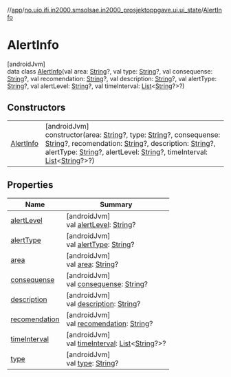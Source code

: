 //[app](../../../index.md)/[no.uio.ifi.in2000.smsolsae.in2000_prosjektoppgave.ui.ui_state](../index.md)/[AlertInfo](index.md)

# AlertInfo

[androidJvm]\
data class [AlertInfo](index.md)(val area: [String](https://kotlinlang.org/api/latest/jvm/stdlib/kotlin/-string/index.html)?, val type: [String](https://kotlinlang.org/api/latest/jvm/stdlib/kotlin/-string/index.html)?, val consequense: [String](https://kotlinlang.org/api/latest/jvm/stdlib/kotlin/-string/index.html)?, val recomendation: [String](https://kotlinlang.org/api/latest/jvm/stdlib/kotlin/-string/index.html)?, val description: [String](https://kotlinlang.org/api/latest/jvm/stdlib/kotlin/-string/index.html)?, val alertType: [String](https://kotlinlang.org/api/latest/jvm/stdlib/kotlin/-string/index.html)?, val alertLevel: [String](https://kotlinlang.org/api/latest/jvm/stdlib/kotlin/-string/index.html)?, val timeInterval: [List](https://kotlinlang.org/api/latest/jvm/stdlib/kotlin.collections/-list/index.html)&lt;[String](https://kotlinlang.org/api/latest/jvm/stdlib/kotlin/-string/index.html)?&gt;?)

## Constructors

| | |
|---|---|
| [AlertInfo](-alert-info.md) | [androidJvm]<br>constructor(area: [String](https://kotlinlang.org/api/latest/jvm/stdlib/kotlin/-string/index.html)?, type: [String](https://kotlinlang.org/api/latest/jvm/stdlib/kotlin/-string/index.html)?, consequense: [String](https://kotlinlang.org/api/latest/jvm/stdlib/kotlin/-string/index.html)?, recomendation: [String](https://kotlinlang.org/api/latest/jvm/stdlib/kotlin/-string/index.html)?, description: [String](https://kotlinlang.org/api/latest/jvm/stdlib/kotlin/-string/index.html)?, alertType: [String](https://kotlinlang.org/api/latest/jvm/stdlib/kotlin/-string/index.html)?, alertLevel: [String](https://kotlinlang.org/api/latest/jvm/stdlib/kotlin/-string/index.html)?, timeInterval: [List](https://kotlinlang.org/api/latest/jvm/stdlib/kotlin.collections/-list/index.html)&lt;[String](https://kotlinlang.org/api/latest/jvm/stdlib/kotlin/-string/index.html)?&gt;?) |

## Properties

| Name | Summary |
|---|---|
| [alertLevel](alert-level.md) | [androidJvm]<br>val [alertLevel](alert-level.md): [String](https://kotlinlang.org/api/latest/jvm/stdlib/kotlin/-string/index.html)? |
| [alertType](alert-type.md) | [androidJvm]<br>val [alertType](alert-type.md): [String](https://kotlinlang.org/api/latest/jvm/stdlib/kotlin/-string/index.html)? |
| [area](area.md) | [androidJvm]<br>val [area](area.md): [String](https://kotlinlang.org/api/latest/jvm/stdlib/kotlin/-string/index.html)? |
| [consequense](consequense.md) | [androidJvm]<br>val [consequense](consequense.md): [String](https://kotlinlang.org/api/latest/jvm/stdlib/kotlin/-string/index.html)? |
| [description](description.md) | [androidJvm]<br>val [description](description.md): [String](https://kotlinlang.org/api/latest/jvm/stdlib/kotlin/-string/index.html)? |
| [recomendation](recomendation.md) | [androidJvm]<br>val [recomendation](recomendation.md): [String](https://kotlinlang.org/api/latest/jvm/stdlib/kotlin/-string/index.html)? |
| [timeInterval](time-interval.md) | [androidJvm]<br>val [timeInterval](time-interval.md): [List](https://kotlinlang.org/api/latest/jvm/stdlib/kotlin.collections/-list/index.html)&lt;[String](https://kotlinlang.org/api/latest/jvm/stdlib/kotlin/-string/index.html)?&gt;? |
| [type](type.md) | [androidJvm]<br>val [type](type.md): [String](https://kotlinlang.org/api/latest/jvm/stdlib/kotlin/-string/index.html)? |
